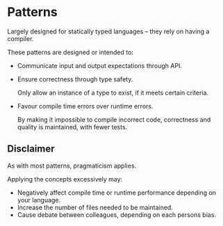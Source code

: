 # Patterns

Largely designed for statically typed languages &ndash; they rely on having a compiler.

These patterns are designed or intended to:

* Communicate input and output expectations through API.
* Ensure correctness through type safety.

    Only allow an instance of a type to exist, if it meets certain criteria.

* Favour compile time errors over runtime errors.

    By making it impossible to compile incorrect code, correctness and quality is maintained, with fewer tests.


## Disclaimer

As with most patterns, pragmaticism applies.

Applying the concepts excessively may:

* Negatively affect compile time or runtime performance depending on your language.
* Increase the number of files needed to be maintained.
* Cause debate between colleagues, depending on each persons bias.
